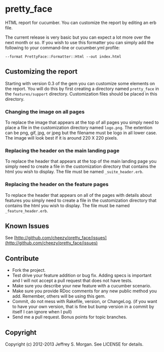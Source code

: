 # pretty_face

HTML report for cucumber.  You can customize the report by editing an erb file.

The current release is very basic but you can expect a lot more over the next month or so.  If you wish to use this formatter you can simply add the following to your command-line or cucumber.yml profile:

    --format PrettyFace::Formatter::Html --out index.html
    
## Customizing the report

Starting with version 0.3 of the gem you can customize some elements on the report.  You will do this by first creating a directory named `pretty_face` in the `features/support` directory.  Customization files should be placed in this directory.

### Changing the image on all pages

To replace the image that appears at the top of all pages you simply need to place a file in the customization directory named `logo.png`.  The extention can be png, gif, jpg, or jpeg but the filename must be logo in all lower case.  The image will look best if it is around 220 X 220 pixels.

### Replacing the header on the main landing page

To replace the header that appears at the top of the main landing page you simply need to create a file in the customization directory that contains the html you wish to display.  The file must be named `_suite_header.erb`.

### Replacing the header on the feature pages

To replace the header that appears on all of the pages with details about features you simply need to create a file in the customization directory that contains the html you wish to display.  The file must be named `_feature_header.erb`.

## Known Issues

See [http://github.com/cheezy/pretty_face/issues](http://github.com/cheezy/pretty_face/issues)

## Contribute
 
* Fork the project.
* Test drive your feature addition or bug fix. Adding specs is important and I will not accept a pull request that does not have tests.
* Make sure you describe your new feature with a cucumber scenario.
* Make sure you provide RDoc comments for any new public method you add. Remember, others will be using this gem.
* Commit, do not mess with Rakefile, version, or ChangeLog.
  (if you want to have your own version, that is fine but bump version in a commit by itself I can ignore when I pull)
* Send me a pull request. Bonus points for topic branches.

## Copyright

Copyright (c) 2012-2013 Jeffrey S. Morgan. See LICENSE for details.
